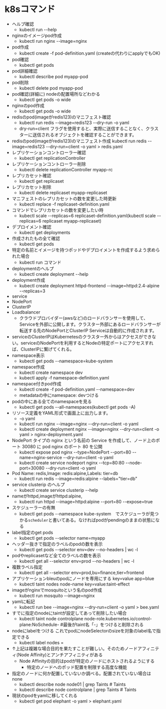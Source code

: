 # k8sコマンド
- ヘルプ確認
  - kubectl run --help
- nginxのイメージpod作成
  - kubectl run nginx --image=nginx
- pod作成
  - kubectl create -f pod-definition.yaml (createの代わりにapplyでもOK)
- pod確認
  - kubectl get pods
- pod詳細確認
  - kubectl describe pod myapp-pod
- pod削除
  - kubectl delete pod myapp-pod
- pod確認(詳細に) nodeの配置場所などわかる
  - kubectl get pods -o wide
- nginxのpod作成
  - kubectl get pods -o wide
- redisのpod(imageがredis123)のマニフェスト確認
  - kubectl run redis --image=redis123 --dry-run -o yaml
  - dry-run=client フラグを使用すると、実際に送信することなく、クラスターに送信されるオブジェクトを確認することができます。
- redisのpod(imageがredis123)のマニフェスト作成
kubectl run redis --image=redis123 --dry-run=client -o yaml > redis.yaml
- レプリケーションコントローラー確認
  - kubectl get replicationController
- レプリケーションコントローラー削除
  - kubectl delete replicationController myapp-rc
- レプリカセット確認
  - kubectl get replicaset
- レプリカセット削除
  - kubectl delete replicaset myapp-replicaset
- マニフェストのレプリカセットの数を変更した時更新
  - kubectl replace -f replicaset-definition.yaml
- コマンドでレプリカセットの数を変更したい時
  - kubectl scale --replicas=6 replicaset-definition.yaml(kubectl scale --replicas=6 replicaset myapp-replicaset)
- デプロイメント確認
  - kubectl get deployments
- 作成されたもの全て確認
  - kubectl get pods
- 特定の名前とイメージを持つポッドやデプロイメントを作成するよう求められた場合
  - kubectl run コマンド
- deploymentのヘルプ
  - kubectl create deployment --help
- deployment作成
  - kubectl create deployment httpd-frontend --image=httpd:2.4-alpine --replicas=3
- service
 - NodePort
 - ClusterIP
 - Loadbalancer
   - クラウドプロバイダー(awsなど)のロードバランサーを使用して、Serviceを外部に公開します。クラスター外部にあるロードバランサーが転送する先のNodePortとClusterIP Serviceは自動的に作成されます。
 - serviceのClusterIPはKubernetesのクラスター外からはアクセスができない。serviceのNodePortを利用するとNodeの特定ポートにアクセスすれば、ClusterIPに繋げてくれる。
- namespace表示
  - kubectl get pods --namespace=kube-system
- namespace作成
  - kubectl create namespace dev
  - kubectl apply -f namespace-definition.yaml
- namespace付きpod作成
  - kubectl create -f pod-definition.yaml --namespace=dev
  - metadataの中にnamespace: devつける
- podの中にある全てのnamespaceを見る
  - kubectl get pods --all-namespaces(kubectl get pods -A)
- リソース定義をYAML形式で画面上に出力します。
  - -o yaml
  - kubectl run nginx --image=nginx --dry-run=client -o yaml
  - kubectl create deployment nginx --image=nginx --dry-run=client -o yaml > nginx-deployment.yaml
- NodePort タイプの nginx という名前の Service を作成して、ノード上のポート 30080 に pod nginx のポート 80 を公開
  - kubectl expose pod nginx --type=NodePort --port=80 --name=nginx-service --dry-run=client -o yaml
  - kubectl create service nodeport nginx --tcp=80:80 --node-port=30080 --dry-run=client -o yaml
- Pod Name: redis,Image: redis:alpine,Labels: tier=db
  - kubectl run redis --image=redis:alpine --labels="tier=db"
- service clusterip のヘルプ
  - kubectl create service clusterip --help
- nameがhttpd,imageがhttpd:alpine,
  - kubectl run httpd --image=httpd:alpine --port=80 --expose=true
- スケジューラーの有無
  - kubectl get pods --namespace kube-system　でスケジューラが見つかる`scheduler`と書いてある。なければpodがpendingのままの状態になる
- label指定のget pods
  - kubectl get pods --selector name=myapp
- ヘッダー抜きで指定のラベルのpodの数を表示
  - kubectl get pods --selector env=dev --no-headers | wc -l
- podやreplicasetなど全てのラベルの数を表示
  - kubectl get all --selector env=prod --no-headers | wc -l
- 複数ラベル指定
  - kubectl get all --selector env=prod,bu=finance,tier=frontend
- アプリケーションbleuのpodにノードを専用にする key=value app=blue
  - kubectl taint nodes node-name key=value:taint-effect
- imageがnginxでmosquitoという名のpod作成
  - kubectl run mosquito --image=nginx
- yamlに転記
  - kubectl run bee --image=nginx --dry-run=client -o yaml > bee.yaml
- すでに指定のnodeにtaintが設定してあって削除したい場合
  - kubectl taint node controlplane node-role.kubernetes.io/control-plane:NoSchedule-  #最後がtaint名「-」をつけると削除される
- nodeにlabelをつける これでpodにnodeSelectorのsizeを対象のlabel名で指定できる
  - kubectl label nodes <node-name> <label-key>=<label-value>
- ↑上記は複雑な場合目的を果たすことが難しい。そのためノードアフィニティ(Node Affinity)とアンチアフィニティがある
  - Node Affinityの目的はpodが特定のノードにホストされるようにする
    - 特定のノードへのポッド配置を制限する高度な機能
- 指定のノードに何か配置していないか調べる。配置されていない場合はnone
  - kubectl describe node node01 | grep Taints # Taints <none>
  - kubectl describe node controlplane | grep Taints # Taints <none>
- 現状のpodをyamlに移してくれる
  - kubectl get pod elephant -o yaml > elephant.yaml
